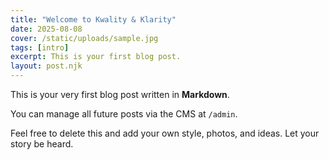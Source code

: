 ```yaml
---
title: "Welcome to Kwality & Klarity"
date: 2025-08-08
cover: /static/uploads/sample.jpg
tags: [intro]
excerpt: This is your first blog post.
layout: post.njk
---
```


This is your very first blog post written in **Markdown**.

You can manage all future posts via the CMS at `/admin`.

Feel free to delete this and add your own style, photos, and ideas. Let your story be heard.
